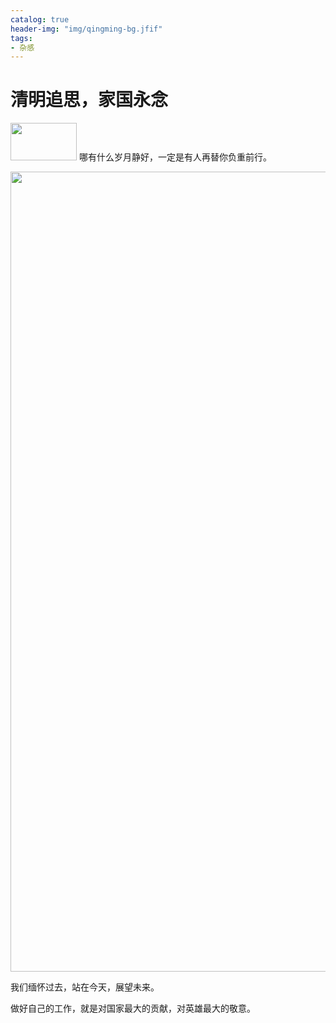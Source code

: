 ```yaml
---
catalog: true
header-img: "img/qingming-bg.jfif"
tags:
- 杂感
---
```




# 清明追思，家国永念

<img src="../../../../img/qingming-start.jpg" width="106" height="60">      哪有什么岁月静好，一定是有人再替你负重前行。





<img src="../../../../img/qingming-article.jpeg" width="800" height="1280">





我们缅怀过去，站在今天，展望未来。

做好自己的工作，就是对国家最大的贡献，对英雄最大的敬意。

  



